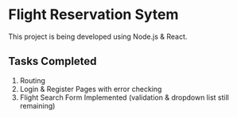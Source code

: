 # Flight Reservation Sytem

This project is being developed using Node.js & React.

## Tasks Completed

1. Routing
2. Login & Register Pages with error checking
3. Flight Search Form Implemented (validation & dropdown list still remaining)
